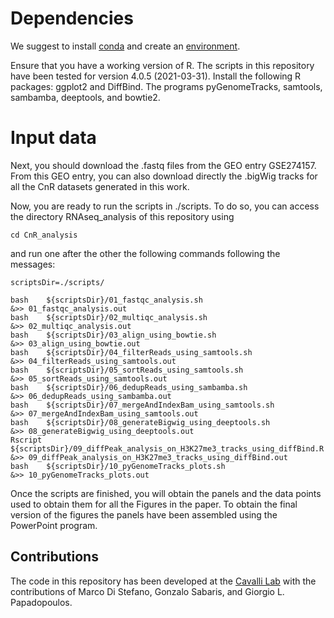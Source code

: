 # Dependencies #
We suggest to install [conda](https://conda.io/projects/conda/en/latest/user-guide/getting-started.html) and create an [environment](https://conda.io/projects/conda/en/latest/user-guide/tasks/manage-environments.html). 

Ensure that you have a working version of R. The scripts in this repository have been tested for version 4.0.5 (2021-03-31).
Install the following R packages: ggplot2 and DiffBind.
The programs pyGenomeTracks, samtools, sambamba, deeptools, and bowtie2.

# Input data #
Next, you should download the .fastq files from the GEO entry GSE274157.
From this GEO entry, you can also download directly the .bigWig tracks for all the CnR datasets generated in this work.

Now, you are ready to run the scripts in ./scripts. To do so, you can access the directory RNAseq_analysis of this repository using
```
cd CnR_analysis
```
and run one after the other the following commands following the messages:
```
scriptsDir=./scripts/

bash    ${scriptsDir}/01_fastqc_analysis.sh                                    &>> 01_fastqc_analysis.out
bash    ${scriptsDir}/02_multiqc_analysis.sh                                   &>> 02_multiqc_analysis.out
bash    ${scriptsDir}/03_align_using_bowtie.sh                                 &>> 03_align_using_bowtie.out
bash    ${scriptsDir}/04_filterReads_using_samtools.sh                         &>> 04_filterReads_using_samtools.out
bash    ${scriptsDir}/05_sortReads_using_samtools.sh                           &>> 05_sortReads_using_samtools.out
bash    ${scriptsDir}/06_dedupReads_using_sambamba.sh                          &>> 06_dedupReads_using_sambamba.out
bash    ${scriptsDir}/07_mergeAndIndexBam_using_samtools.sh                    &>> 07_mergeAndIndexBam_using_samtools.out
bash    ${scriptsDir}/08_generateBigwig_using_deeptools.sh                     &>> 08_generateBigwig_using_deeptools.out
Rscript ${scriptsDir}/09_diffPeak_analysis_on_H3K27me3_tracks_using_diffBind.R &>> 09_diffPeak_analysis_on_H3K27me3_tracks_using_diffBind.out
bash    ${scriptsDir}/10_pyGenomeTracks_plots.sh                               &>> 10_pyGenomeTracks_plots.out

```


Once the scripts are finished, you will obtain the panels and the data points used to obtain them for all the Figures in the paper.
To obtain the final version of the figures the panels have been assembled using the PowerPoint program.

## Contributions ##
The code in this repository has been developed at the [Cavalli Lab](https://www.igh.cnrs.fr/en/research/departments/genome-dynamics/chromatin-and-cell-biology) with the contributions of Marco Di Stefano, Gonzalo Sabaris, and Giorgio L. Papadopoulos.
